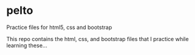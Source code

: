 # pelto
Practice files for html5, css and bootstrap

This repo contains the html, css, and bootstrap files that I practice while learning these...
